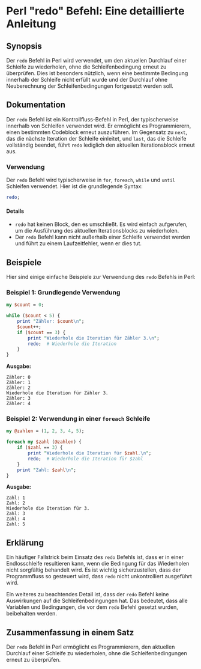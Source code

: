<!--
Meta Description: # Perl "redo" Befehl: Eine detaillierte Anleitung ## Synopsis Der `redo` Befehl in Perl wird verwendet, um den aktuellen Durchlauf einer Schleife zu w...
Meta Keywords: redo, die, der, zahl, befehl
-->

# Perl "redo" Befehl: Eine detaillierte Anleitung

## Synopsis
Der `redo` Befehl in Perl wird verwendet, um den aktuellen Durchlauf einer Schleife zu wiederholen, ohne die Schleifenbedingung erneut zu überprüfen. Dies ist besonders nützlich, wenn eine bestimmte Bedingung innerhalb der Schleife nicht erfüllt wurde und der Durchlauf ohne Neuberechnung der Schleifenbedingungen fortgesetzt werden soll.

## Dokumentation
Der `redo` Befehl ist ein Kontrollfluss-Befehl in Perl, der typischerweise innerhalb von Schleifen verwendet wird. Er ermöglicht es Programmierern, einen bestimmten Codeblock erneut auszuführen. Im Gegensatz zu `next`, das die nächste Iteration der Schleife einleitet, und `last`, das die Schleife vollständig beendet, führt `redo` lediglich den aktuellen Iterationsblock erneut aus.

### Verwendung
Der `redo` Befehl wird typischerweise in `for`, `foreach`, `while` und `until` Schleifen verwendet. Hier ist die grundlegende Syntax:

```perl
redo;
```

#### Details
- `redo` hat keinen Block, den es umschließt. Es wird einfach aufgerufen, um die Ausführung des aktuellen Iterationsblocks zu wiederholen.
- Der `redo` Befehl kann nicht außerhalb einer Schleife verwendet werden und führt zu einem Laufzeitfehler, wenn er dies tut.

## Beispiele
Hier sind einige einfache Beispiele zur Verwendung des `redo` Befehls in Perl:

### Beispiel 1: Grundlegende Verwendung
```perl
my $count = 0;

while ($count < 5) {
    print "Zähler: $count\n";
    $count++;
    if ($count == 3) {
        print "Wiederhole die Iteration für Zähler 3.\n";
        redo;  # Wiederhole die Iteration
    }
}
```
**Ausgabe:**
```
Zähler: 0
Zähler: 1
Zähler: 2
Wiederhole die Iteration für Zähler 3.
Zähler: 3
Zähler: 4
```

### Beispiel 2: Verwendung in einer `foreach` Schleife
```perl
my @zahlen = (1, 2, 3, 4, 5);

foreach my $zahl (@zahlen) {
    if ($zahl == 3) {
        print "Wiederhole die Iteration für $zahl.\n";
        redo;  # Wiederhole die Iteration für $zahl
    }
    print "Zahl: $zahl\n";
}
```
**Ausgabe:**
```
Zahl: 1
Zahl: 2
Wiederhole die Iteration für 3.
Zahl: 3
Zahl: 4
Zahl: 5
```

## Erklärung
Ein häufiger Fallstrick beim Einsatz des `redo` Befehls ist, dass er in einer Endlosschleife resultieren kann, wenn die Bedingung für das Wiederholen nicht sorgfältig behandelt wird. Es ist wichtig sicherzustellen, dass der Programmfluss so gesteuert wird, dass `redo` nicht unkontrolliert ausgeführt wird.

Ein weiteres zu beachtendes Detail ist, dass der `redo` Befehl keine Auswirkungen auf die Schleifenbedingungen hat. Das bedeutet, dass alle Variablen und Bedingungen, die vor dem `redo` Befehl gesetzt wurden, beibehalten werden. 

## Zusammenfassung in einem Satz
Der `redo` Befehl in Perl ermöglicht es Programmierern, den aktuellen Durchlauf einer Schleife zu wiederholen, ohne die Schleifenbedingungen erneut zu überprüfen.